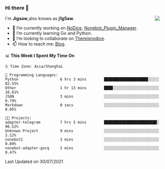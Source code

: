 ### Hi there 👋

<a href="#">
  <img align="right" src="https://github-readme-stats.vercel.app/api?username=j1g5awi&count_private=true&show_icons=true&title_color=80070B&text_color=B3B3B3&bg_color=212121&icon_color=80070B" />
</a>

I'm **Jigsaw**,also knows as **j1g5aw**.

- 🔭 I’m currently working on [NoDice](https://github.com/thereisnodice/nodice2), [Nonebot_Plugin_Manager](https://github.com/Jigsaw111/nonebot_plugin_manager).
- 🌱 I’m currently learning Go and Python.
- 👯 I’m looking to collaborate on [Thereisnodice](https://github.com/thereisnodice).
- 📫 How to reach me: [Blog](https://blog.maddestroyer.xyz/).

<!--START_SECTION:waka-->
📊 **This Week I Spent My Time On** 

```text
⌚︎ Time Zone: Asia/Shanghai

💬 Programming Languages: 
Python                   6 hrs 3 mins        ████████████████████░░░░░   82.55% 
Other                    1 hr 13 mins        ████░░░░░░░░░░░░░░░░░░░░░   16.61% 
JSON                     3 mins              ░░░░░░░░░░░░░░░░░░░░░░░░░   0.79% 
Markdown                 0 secs              ░░░░░░░░░░░░░░░░░░░░░░░░░   0.05%

🐱‍💻 Projects: 
adapter-telegram         7 hrs 5 mins        ████████████████████████░   96.52% 
Unknown Project          9 mins              ░░░░░░░░░░░░░░░░░░░░░░░░░   2.12% 
nonebot2                 3 mins              ░░░░░░░░░░░░░░░░░░░░░░░░░   0.89% 
nonebot-adapter-gocq     2 mins              ░░░░░░░░░░░░░░░░░░░░░░░░░   0.47%

```


 Last Updated on 30/07/2021
<!--END_SECTION:waka-->
